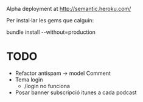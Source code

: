 Alpha deployment at http://semantic.heroku.com/


Per instal·lar les gems que calguin:

bundle install --without=production


TODO
====

- Refactor antispam -> model Comment
- Tema login
  - /login no funciona
- Posar banner subscripció itunes a cada podcast
